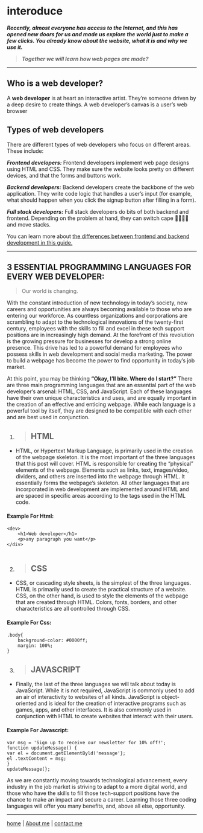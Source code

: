 # interoduce
***Recently, almost everyone has access to the Internet, and this has opened new doors for us and made us explore the world just to make a few clicks.
You already know about the website, what it is and why we use it.***

>***Together we will learn how web pages are made?***
---
## Who is a web developer?

A **web developer** is at heart an interactive artist. They’re someone driven by a deep desire to create things. A web developer’s canvas is a user’s web browser 

## Types of web developers

There are different types of web developers who focus on different areas. These include:

***Frontend developers:*** Frontend developers implement web page designs using HTML and CSS. They make sure the website looks pretty on different devices, and that the forms and buttons work.


***Backend developers:*** Backend developers create the backbone of the web application. They write code logic that handles a user’s input (for example, what should happen when you click the signup button after filling in a form).


***Full stack developers:*** Full stack developers do bits of both backend and frontend. Depending on the problem at hand, they can switch cape 🦸‍♀️🦸‍♂️ and move stacks.

 You can learn more about [the differences between frontend and backend development in this guide.]("https://careerfoundry.com/en/blog/web-development/whats-the-difference-between-frontend-and-backend/") 

---
## 3 ESSENTIAL PROGRAMMING LANGUAGES FOR EVERY WEB DEVELOPER:

>Our world is changing.

With the constant introduction of new technology in today’s society, new careers and opportunities are always becoming available to those who are entering our workforce. As countless organizations and corporations are scrambling to adapt to the technological innovations of the twenty-first century, employees with the skills to fill and excel in these tech support positions are in increasingly high demand. At the forefront of this revolution is the growing pressure for businesses for develop a strong online presence. This drive has led to a powerful demand for employees who possess skills in web development and social media marketing. The power to build a webpage has become the power to find opportunity in today’s job market.

At this point, you may be thinking **“Okay, I’ll bite. Where do I start?”** There are three main programming languages that are an essential part of the web developer’s arsenal: HTML, CSS, and JavaScript. Each of these languages have their own unique characteristics and uses, and are equally important in the creation of an effective and enticing webpage. While each language is a powerful tool by itself, they are designed to be compatible with each other and are best used in conjunction.

1. >## HTML

- HTML, or Hypertext Markup Language, is primarily used in the creation of the webpage skeleton. It is the most important of the three languages that this post will cover. HTML is responsible for creating the “physical” elements of the webpage. Elements such as links, text, images/video, dividers, and others are inserted into the webpage through HTML. It essentially forms the webpage’s skeleton. All other languages that are incorporated in web development are implemented around HTML and are spaced in specific areas according to the tags used in the HTML code.

#### Example For Html:
```
<dev>
    <h1>Web developer</h1>
    <p>any paragraph you want</p>
</div>


```

2. >## CSS

- CSS, or cascading style sheets, is the simplest of the three languages. HTML is primarily used to create the practical structure of a website. CSS, on the other hand, is used to style the elements of the webpage that are created through HTML. Colors, fonts, borders, and other characteristics are all controlled through CSS.

#### Example For Css:
```
.body{
    background-color: #0000ff;
    margin: 100%;
}
```

3. >## JAVASCRIPT

- Finally, the last of the three languages we will talk about today is JavaScript. While it is not required, JavaScript is commonly used to add an air of interactivity to websites of all kinds. JavaScript is object-oriented and is ideal for the creation of interactive programs such as games, apps, and other interfaces. It is also commonly used in conjunction with HTML to create websites that interact with their users.

#### Example For Javascript:
```
var msg = 'Sign up to receive our newsletter for 10% off!';
function updateMessage() {
var el = document.getElementByld('message'};
el .textContent = msg;
}
updateMessage(};
``` 


 As we are constantly moving towards technological advancement, every industry in the job market is striving to adapt to a more digital world, and those who have the skills to fill those tech-support positions have the chance to make an impact and secure a career. Learning those three coding languages will offer you many benefits, and, above all else, opportunity. 

---



[home](/README.md) | [About me](/about-me.md) | [contact me](/contact-me.md)